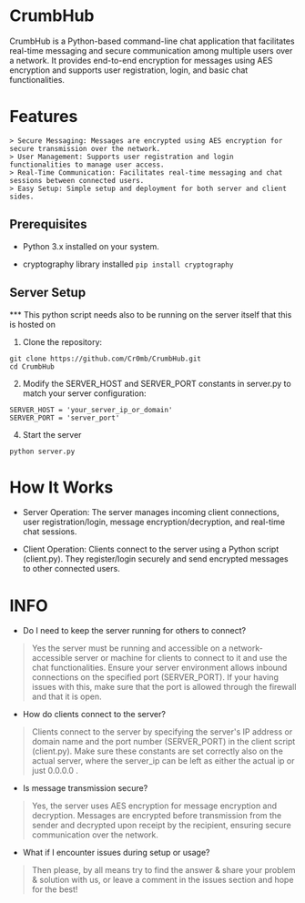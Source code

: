 # CrumbHub
CrumbHub is a Python-based command-line chat application that facilitates real-time messaging and secure communication among multiple users over a network. It provides end-to-end encryption for messages using AES encryption and supports user registration, login, and basic chat functionalities.

# Features
```
> Secure Messaging: Messages are encrypted using AES encryption for secure transmission over the network.
> User Management: Supports user registration and login functionalities to manage user access.
> Real-Time Communication: Facilitates real-time messaging and chat sessions between connected users.
> Easy Setup: Simple setup and deployment for both server and client sides.
```

## Prerequisites

- Python 3.x installed on your system.

- cryptography library installed
  ``pip install cryptography``

## Server Setup

*** This python script needs also to be running on the server itself that this is hosted on

1. Clone the repository:
```
git clone https://github.com/Cr0mb/CrumbHub.git
cd CrumbHub
```

2. Modify the SERVER_HOST and SERVER_PORT constants in server.py to match your server configuration:
```
SERVER_HOST = 'your_server_ip_or_domain'
SERVER_PORT = 'server_port'
```
  
4. Start the server
```
python server.py
```

# How It Works

- Server Operation: The server manages incoming client connections, user registration/login, message encryption/decryption, and real-time chat sessions.

- Client Operation: Clients connect to the server using a Python script (client.py). They register/login securely and send encrypted messages to other connected users.

# INFO

- Do I need to keep the server running for others to connect?

> Yes the server must be running and accessible on a network-accessible server or machine for clients to connect to it and use the chat functionalities. Ensure your server environment allows inbound connections on the specified port (SERVER_PORT). If your having issues with this, make sure that the port is allowed through the firewall and that it is open.


- How do clients connect to the server?

> Clients connect to the server by specifying the server's IP address or domain name and the port number (SERVER_PORT) in the client script (client.py). Make sure these constants are set correctly also on the actual server, where the server_ip can be left as either the actual ip or just 0.0.0.0 .

- Is message transmission secure?

> Yes, the server uses AES encryption for message encryption and decryption. Messages are encrypted before transmission from the sender and decrypted upon receipt by the recipient, ensuring secure communication over the network.

- What if I encounter issues during setup or usage?

> Then please, by all means try to find the answer & share your problem & solution with us, or leave a comment in the issues section and hope for the best!
